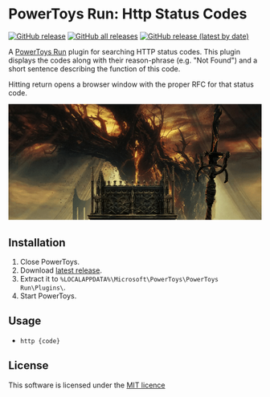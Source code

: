 # PowerToys Run: Http Status Codes

[![GitHub release](https://img.shields.io/github/v/release/grzhan/HttpStatusCodePowerToys?style=flat-square)](https://github.com/grzhan/HttpStatusCodePowerToys/releases/latest)
[![GitHub all releases](https://img.shields.io/github/downloads/grzhan/HttpStatusCodePowerToys/total?style=flat-square)](https://github.com/grzhan/HttpStatusCodePowerToys/releases/)
[![GitHub release (latest by date)](https://img.shields.io/github/downloads/grzhan/HttpStatusCodePowerToys/latest/total?style=flat-square)](https://github.com/grzhan/HttpStatusCodePowerToys/releases/latest)

A [PowerToys Run](https://learn.microsoft.com/windows/powertoys/run) plugin for searching HTTP status codes. This plugin displays the codes along with their reason-phrase (e.g. "Not Found") and a short sentence describing the function of this code.

Hitting return opens a browser window with the proper RFC for that status code.

![httpstatuscode](httpstatuscodes.gif)

## Installation

1. Close PowerToys.
2. Download [latest release](https://github.com/grzhan/HttpStatusCodePowerToys/releases/latest).
3. Extract it to `%LOCALAPPDATA%\Microsoft\PowerToys\PowerToys Run\Plugins\`.
4. Start PowerToys.

## Usage

+ `http {code}`


## License

This software is licensed under the [MIT licence](https://github.com/grzhan/HttpStatusCodePowerToys/blob/main/LICENSE)